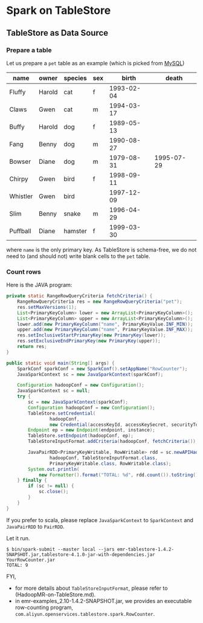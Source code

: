 # Spark on TableStore

## TableStore as Data Source

### Prepare a table

Let us prepare a `pet` table as an example (which is picked from [MySQL](http://dev.mysql.com/doc/refman/5.7/en/selecting-all.html))

| name     | owner  | species | sex  | birth      | death      |
|----------|--------|---------|------|------------|------------|
| Fluffy   | Harold | cat     | f    | 1993-02-04 |        |
| Claws    | Gwen   | cat     | m    | 1994-03-17 |        |
| Buffy    | Harold | dog     | f    | 1989-05-13 |        |
| Fang     | Benny  | dog     | m    | 1990-08-27 |        |
| Bowser   | Diane  | dog     | m    | 1979-08-31 | 1995-07-29 |
| Chirpy   | Gwen   | bird    | f    | 1998-09-11 |        |
| Whistler | Gwen   | bird    |  | 1997-12-09 |        |
| Slim     | Benny  | snake   | m    | 1996-04-29 |        |
| Puffball | Diane  | hamster | f    | 1999-03-30 |        |

where `name` is the only primary key.
As TableStore is schema-free, we do not need to (and should not) write blank cells to the `pet` table.

### Count rows

Here is the JAVA program:

```java
private static RangeRowQueryCriteria fetchCriteria() {
    RangeRowQueryCriteria res = new RangeRowQueryCriteria("pet");
    res.setMaxVersions(1);
    List<PrimaryKeyColumn> lower = new ArrayList<PrimaryKeyColumn>();
    List<PrimaryKeyColumn> upper = new ArrayList<PrimaryKeyColumn>();
    lower.add(new PrimaryKeyColumn("name", PrimaryKeyValue.INF_MIN));
    upper.add(new PrimaryKeyColumn("name", PrimaryKeyValue.INF_MAX));
    res.setInclusiveStartPrimaryKey(new PrimaryKey(lower));
    res.setExclusiveEndPrimaryKey(new PrimaryKey(upper));
    return res;
}

public static void main(String[] args) {
    SparkConf sparkConf = new SparkConf().setAppName("RowCounter");
    JavaSparkContext sc = new JavaSparkContext(sparkConf);

    Configuration hadoopConf = new Configuration();
    JavaSparkContext sc = null;
    try {
        sc = new JavaSparkContext(sparkConf);
        Configuration hadoopConf = new Configuration();
        TableStore.setCredential(
                hadoopConf,
                new Credential(accessKeyId, accessKeySecret, securityToken));
        Endpoint ep = new Endpoint(endpoint, instance);
        TableStore.setEndpoint(hadoopConf, ep);
        TableStoreInputFormat.addCriteria(hadoopConf, fetchCriteria());

        JavaPairRDD<PrimaryKeyWritable, RowWritable> rdd = sc.newAPIHadoopRDD(
                hadoopConf, TableStoreInputFormat.class,
                PrimaryKeyWritable.class, RowWritable.class);
        System.out.println(
            new Formatter().format("TOTAL: %d", rdd.count()).toString());
    } finally {
        if (sc != null) {
            sc.close();
        }
    }
}
```

If you prefer to scala, please replace `JavaSparkContext` to `SparkContext` and `JavaPairRDD` to `PairRDD`.

Let it run.

```
$ bin/spark-submit --master local --jars emr-tablestore-1.4.2-SNAPSHOT.jar,tablestore-4.1.0-jar-with-dependencies.jar YourRowCounter.jar
TOTAL: 9
```

FYI,
* for more details about `TableStoreInputFormat`, please refer to (HadoopMR-on-TableStore.md).
* in emr-examples_2.10-1.4.2-SNAPSHOT.jar, we provides an executable row-counting program, `com.aliyun.openservices.tablestore.spark.RowCounter`.

